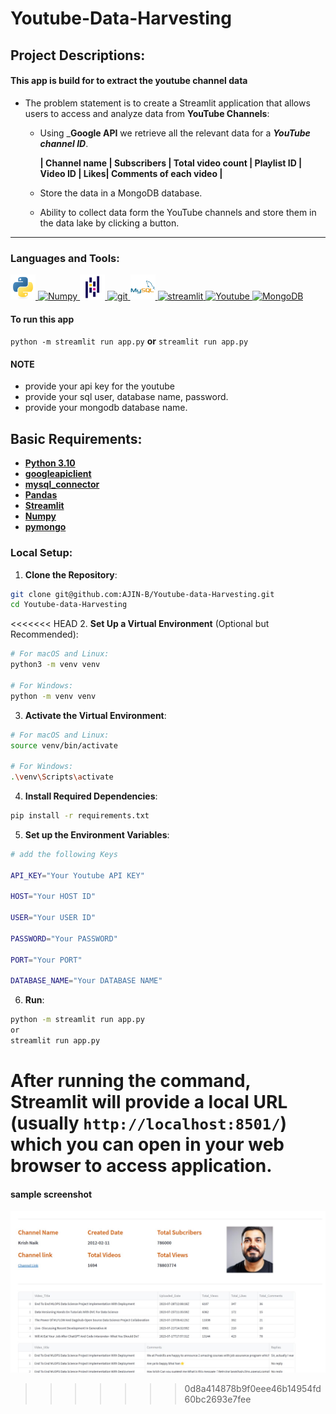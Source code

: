 # Youtube-Data-Harvesting

## Project Descriptions:
#### This app is build for to extract the youtube channel data 
- The problem statement is to create a Streamlit application that allows users to access and analyze data from __YouTube Channels__:
   - Using _**Google API** we retrieve all the relevant data for a _**YouTube channel ID**_.
  
        __| Channel name | Subscribers | Total video count | Playlist ID | Video ID | Likes| Comments of each video |__
   - Store the data in a MongoDB database.
   - Ability to collect data form the YouTube channels and store them in the data lake by clicking a button.

---

<h3 align="left">Languages and Tools:</h3>

<p align="left">
   <!-- Python -->
   <a href="https://www.python.org" target="_blank" rel="noreferrer">
    <img src="https://raw.githubusercontent.com/devicons/devicon/master/icons/python/python-original.svg" alt="python" width="40" height="40"/>
   </a>
  
   <!-- Numpy -->
   <a href="https://pytorch.org/" target="_blank" rel="noreferrer">
    <img src="https://www.vectorlogo.zone/logos/numpy/numpy-ar21.svg" alt="Numpy" width="70" height="40"/>
   </a>

   <!-- Pandas -->
   <a href="https://pandas.pydata.org/" target="_blank" rel="noreferrer">
    <img src="https://raw.githubusercontent.com/devicons/devicon/2ae2a900d2f041da66e950e4d48052658d850630/icons/pandas/pandas-original.svg" alt="pandas" width="40" height="40"/>
   </a>

   <!-- Git -->
   <a href="https://git-scm.com/" target="_blank" rel="noreferrer">
    <img src="https://www.vectorlogo.zone/logos/git-scm/git-scm-icon.svg" alt="git" width="40" height="40"/>
   </a>

   <!-- MySQL -->
   <a href="https://www.mysql.com/" target="_blank" rel="noreferrer">
    <img src="https://raw.githubusercontent.com/devicons/devicon/master/icons/mysql/mysql-original-wordmark.svg" alt="mysql" width="40" height="40"/>
   </a>
  
   <!-- Streamlit -->
   <a href="https://streamlit.io/" target="_blank" rel="noreferrer">
    <img src="https://streamlit.io/images/brand/streamlit-logo-primary-colormark-darktext.png" alt="streamlit" width="70" height="40"/>
   </a>

   <!-- Youtube -->
   <a href="https://streamlit.io/" target="_blank" rel="noreferrer">
    <img src="https://t3.ftcdn.net/jpg/03/00/38/90/240_F_300389025_b5hgHpjDprTySl8loTqJRMipySb1rO0I.jpg" alt="Youtube" width="70" height="40"/>
   </a>

   <!-- MongoDB -->
   <a href="https://www.mysql.com/" target="_blank" rel="noreferrer">
    <img src="https://www.vectorlogo.zone/logos/mongodb/mongodb-ar21.svg" alt="MongoDB" width="60" height="40"/>
   </a>

#### To run this app
`python -m streamlit run app.py`  **or**  `streamlit run app.py`

#### NOTE
- provide your api key for the youtube 
- provide your sql user, database name, password.
- provide your mongodb database name.

## Basic Requirements:
- __[Python 3.10](https://docs.python.org/3/)__
- __[googleapiclient](https://developers.google.com/api-client-library)__ 
- __[mysql_connector](https://dev.mysql.com/doc/connector-python/en/)__ 
- __[Pandas](https://pandas.pydata.org/docs/)__
- __[Streamlit](https://docs.streamlit.io/)__
- __[Numpy](https://numpy.org/doc/)__ 
- __[pymongo](https://pymongo.readthedocs.io/en/stable/)__

### **Local Setup**:

1. **Clone the Repository**:
```bash
git clone git@github.com:AJIN-B/Youtube-data-Harvesting.git
cd Youtube-data-Harvesting
```

<<<<<<< HEAD
2. **Set Up a Virtual Environment** (Optional but Recommended):
```bash
# For macOS and Linux:
python3 -m venv venv

# For Windows:
python -m venv venv
```

3. **Activate the Virtual Environment**:
```bash
# For macOS and Linux:
source venv/bin/activate

# For Windows:
.\venv\Scripts\activate
```

4. **Install Required Dependencies**:
```bash
pip install -r requirements.txt
```

5. **Set up the Environment Variables**:

```bash
# add the following Keys

API_KEY="Your Youtube API KEY"

HOST="Your HOST ID"

USER="Your USER ID"

PASSWORD="Your PASSWORD"

PORT="Your PORT"

DATABASE_NAME="Your DATABASE NAME"

```

6. **Run**:
```bash
python -m streamlit run app.py 
or 
streamlit run app.py
```

After running the command, Streamlit will provide a local URL (usually `http://localhost:8501/`) which you can open in your web browser to access application.
=======
#### sample screenshot
![sample](https://github.com/AJIN-B/Youtube-data-Harvesting/blob/main/images/contents.jpg?raw=true)
>>>>>>> 0d8a414878b9f0eee46b14954fd60bc2693e7fee

